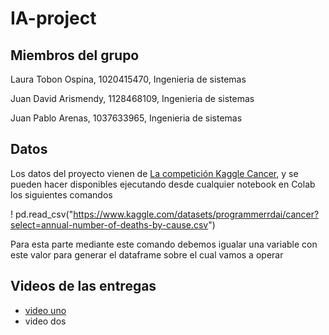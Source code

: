 # IA-project

## Miembros del grupo

Laura Tobon Ospina, 1020415470, Ingenieria de sistemas

Juan David Arismendy, 1128468109, Ingenieria de sistemas

Juan Pablo Arenas, 1037633965, Ingenieria de sistemas

## Datos

Los datos del proyecto vienen de [La competición Kaggle Cancer](https://www.kaggle.com/datasets/programmerrdai/cancer), y se pueden hacer disponibles ejecutando desde cualquier notebook en Colab los siguientes comandos

  ! pd.read_csv("https://www.kaggle.com/datasets/programmerrdai/cancer?select=annual-number-of-deaths-by-cause.csv")
  
Para esta parte mediante este comando debemos igualar una variable con este valor para generar el dataframe sobre el cual vamos a operar


## Videos de las entregas

- [video uno](https://youtu.be/3rCwwD5W3XQ)
- video dos

 
 
